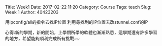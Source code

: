 Title: Week1 
Date: 2017-02-22 11:20
Category: Course
Tags: teach
Slug: Week 1
Author: 40423203

<!-- PELICAN_END_SUMMARY -->

<p>用ipconfig/all的指令去找IP位置
利用尋找到的IP位置去改stunnel.conf的IP</p>

<p>心得:新的學期，新的開始，上學期所學的軟體也漸漸熟悉，這學期還有許多學習的地方，希望能夠順利完成所有挑戰~~</p>